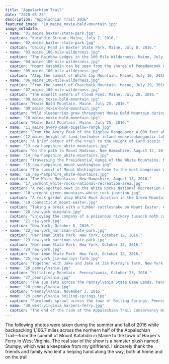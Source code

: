 ```yaml
---
title: "Appalachian Trail"
date: "2020-05-25"
description: "Appalachian Trail 2016"
featured_image: "10_maine_moxie-bald-mountain.jpg"
image_metadata:
- name: "01_maine_baxter-state-park.jpg"
  caption: "Katahdin Stream. Maine, July 7, 2016."
- name: "02_maine_baxter-state-park.jpg"
  caption: "Daicey Pond in Baxter State Park. Maine, July 8, 2016."
- name: "03_maine_100-mile-wilderness.jpg"
  caption: "The Rainbow Ledges in the 100 Mile Wilderness. Maine, July 9, 2016."
- name: "04_maine_100-mile-wilderness.jpg"
  caption: "Mount Katahdin can be seen from the shores of Pemadumcook Lake. Maine, July 13, 2016."
- name: "05_maine_100-mile-wilderness.jpg"
  caption: "Atop the summit of White Cap Mountain. Maine, July 16, 2016."
- name: "06_maine_100-mile-wilderness.jpg"
  caption: "From the summit of Chairback Mountain. Maine, July 19, 2016."
- name: "07_maine_100-mile-wilderness.jpg"
  caption: "The moonlit waters of Cloud Pond. Maine, July 20, 2016."
- name: "08_maine_moxie-bald-mountain.jpg"
  caption: "Moxie Bald Mountain. Maine, July 25, 2016."
- name: "09_maine_moxie-bald-mountain.jpg"
  caption: "Wild blueberries grow throughout Moxie Bald Mountain during the summer. Maine, July 25, 2016."
- name: "10_maine_moxie-bald-mountain.jpg"
  caption: "Moxie Bald Mountain. Maine, July 25, 2016."
- name: "11_maine_avery-peak-bigelow-range.jpg"
  caption: "From the Avery Peak of the Bigelow Range—over 4,000 feet above sea level. Maine, July 31, 2016."
- name: "12_maine_height-of-land-toothaker-island-mooselookmeguntic-lake.jpg"
  caption: "A brief detour off the trail to the Height of Land scenic lookout. Maine, August 7, 2016."
- name: "13_new-hampshire_white-mountains.jpg"
  caption: "On the path to Mount Madison. New Hampshire, August 17, 2016."
- name: "14_new-hampshire_white-mountains.jpg"
  caption: "Traversing the Presidential Range of the White Mountains. New Hampshire, August 18, 2016."
- name: "15_new-hampshire_mount-washington.jpg"
  caption: "The summit of Mount Washington⁠⁠—home to the most dangerous weather in the United States. New Hampshire, August 18, 2016."
- name: "16_new-hampshire_white-mountains.jpg"
  caption: "The White Mountains. New Hampshire, August 18, 2016."
- name: "17_vermont_white-rocks-national-recreation-area.jpg"
  caption: "A red-spotted newt in the White Rocks National Recreation Area. Vermont, September 6, 2016."
- name: "18_vermont_green-mountains-white-rock-junction.jpg"
  caption: "A rock garden atop White Rock Junction in the Green Mountain National Forest. Vermont, September 7, 2016."
- name: "19_connecticut_mount-easter.jpg"
  caption: "Taking a break with a timber rattlesnake on Mount Easter. Connecticut, September 26, 2016."
- name: "20_new-york_wingdale.jpg"
  caption: "Enjoying the company of a poisonous hickory tussock moth caterpillar. New York, September 29, 2016."
- name: "21_new-york.jpg"
  caption: "New York, October 6, 2016."
- name: "22_new-york_harriman-state-park.jpg"
  caption: "Harriman State Park. New York, October 12, 2016."
- name: "23_new-york_harriman-state-park.jpg"
  caption: "Harriman State Park. New York, October 12, 2016."
- name: "24_new-york.jpg"
  caption: "Harriman State Park. New York, October 12, 2016."
- name: "25_new-york_jim-murrays-farm.jpg"
  caption: "Together with Jake and Jake at Jim Murray's farm. New York, October 18, 2016."
- name: "26_pennsylvania.jpg"
  caption: "Kittatinny Mountain. Pennsylvania, October 23, 2016."
- name: "27_pennsylvania.jpg"
  caption: "The sun sets across the Pennsylvania State Game Lands. Pennsylvania, October 29, 2016."
- name: "28_pennsylvania.jpg"
  caption: "Pennsylvania, November 3, 2016."
- name: "29_pennsylvania_boiling-springs.jpg"
  caption: "Farmlands sprawl across the town of Boiling Springs. Pennsylvania, November 4, 2016."
- name: "30_west-virginia_harpers-ferry.jpg"
  caption: "The end of the ride at the Appalachian Trail Conservancy Headquarters in Harper's Ferry. West Virginia, November 11, 2016."
---
```


The following photos were taken during the summer and fall of 2016 while backpacking 1,166.7 miles across the northern half of the Appalachian Trail⁠—from the summit of Mount Katahdin in Maine to the town of Harper's Ferry in West Virginia. The real star of the show is a hamster plush named Stumpy, which was a keepsake from my girlfriend. I sincerely thank the friends and family who lent a helping hand along the way, both at home and on the trail.

